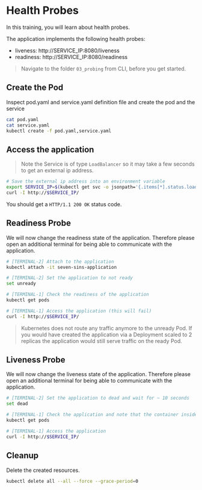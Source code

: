 # Health Probes

In this training, you will learn about health probes.

The application implements the following health probes:

- liveness: http://SERVICE_IP:8080/liveness
- readiness: http://SERVICE_IP:8080/readiness

> Navigate to the folder `03_probing` from CLI, before you get started.

## Create the Pod

Inspect pod.yaml and service.yaml definition file and create the pod and the service

```bash
cat pod.yaml
cat service.yaml
kubectl create -f pod.yaml,service.yaml
```

## Access the application

> Note the Service is of type `LoadBalancer` so it may take a few seconds to get an external ip address.

```bash
# Save the external ip address into an environment variable
export SERVICE_IP=$(kubectl get svc -o jsonpath='{.items[*].status.loadBalancer.ingress[*].ip}')
curl -I http://$SERVICE_IP/
```

You should get a `HTTP/1.1 200 OK` status code.

## Readiness Probe

We will now change the readiness state of the application. Therefore please open an additional terminal for being able to communicate with the application.

```bash
# [TERMINAL-2] Attach to the application
kubectl attach -it seven-sins-application

# [TERMINAL-2] Set the application to not ready
set unready

# [TERMINAL-1] Check the readiness of the application
kubectl get pods

# [TERMINAL-1] Access the application (this will fail)
curl -I http://$SERVICE_IP/
```

> Kubernetes does not route any traffic anymore to the unready Pod. If you would have created the application via a Deployment scaled to 2 replicas the application would still serve traffic on the ready Pod.

## Liveness Probe

We will now change the liveness state of the application. Therefore please open an additional terminal for being able to communicate with the application.

```bash
# [TERMINAL-2] Set the application to dead and wait for ~ 10 seconds
set dead

# [TERMINAL-1] Check the application and note that the container inside the Pod has been restarted
kubectl get pods

# [TERMINAL-1] Access the application
curl -I http://$SERVICE_IP/
```

## Cleanup

Delete the created resources.

```bash
kubectl delete all --all --force --grace-period=0
```
